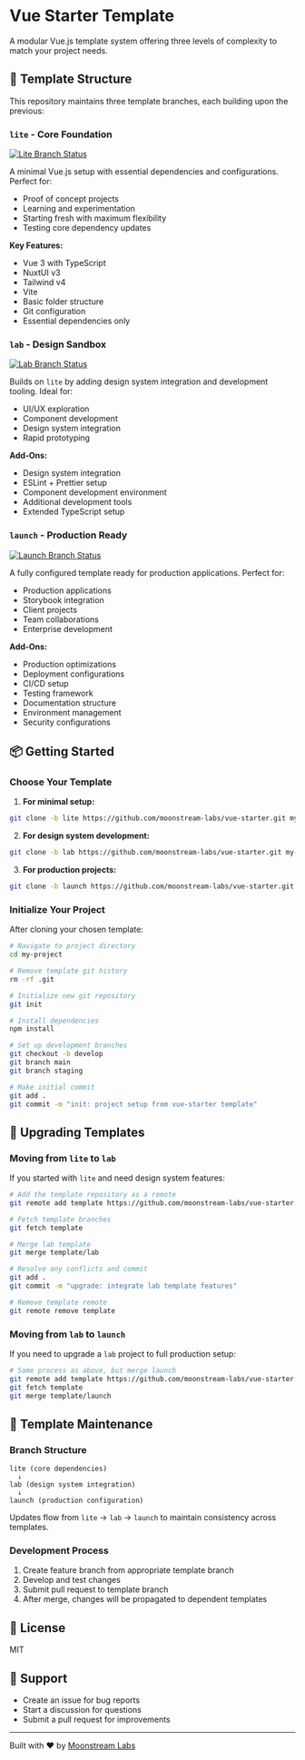 # Vue Starter Template

A modular Vue.js template system offering three levels of complexity to match your project needs.

## 🌱 Template Structure

This repository maintains three template branches, each building upon the previous:

### `lite` - Core Foundation

[![Lite Branch Status](https://img.shields.io/badge/status-maintained-brightgreen)]()

A minimal Vue.js setup with essential dependencies and configurations. Perfect for:

- Proof of concept projects
- Learning and experimentation
- Starting fresh with maximum flexibility
- Testing core dependency updates

**Key Features:**

- Vue 3 with TypeScript
- NuxtUI v3
- Tailwind v4
- Vite
- Basic folder structure
- Git configuration
- Essential dependencies only

### `lab` - Design Sandbox

[![Lab Branch Status](https://img.shields.io/badge/status-maintained-brightgreen)]()

Builds on `lite` by adding design system integration and development tooling. Ideal for:

- UI/UX exploration
- Component development
- Design system integration
- Rapid prototyping

**Add-Ons:**

- Design system integration
- ESLint + Prettier setup
- Component development environment
- Additional development tools
- Extended TypeScript setup

### `launch` - Production Ready

[![Launch Branch Status](https://img.shields.io/badge/status-maintained-brightgreen)]()

A fully configured template ready for production applications. Perfect for:

- Production applications
- Storybook integration
- Client projects
- Team collaborations
- Enterprise development

**Add-Ons:**

- Production optimizations
- Deployment configurations
- CI/CD setup
- Testing framework
- Documentation structure
- Environment management
- Security configurations

## 📦 Getting Started

### Choose Your Template

1. **For minimal setup:**

```bash
git clone -b lite https://github.com/moonstream-labs/vue-starter.git my-project
```

2. **For design system development:**

```bash
git clone -b lab https://github.com/moonstream-labs/vue-starter.git my-project
```

3. **For production projects:**

```bash
git clone -b launch https://github.com/moonstream-labs/vue-starter.git my-project
```

### Initialize Your Project

After cloning your chosen template:

```bash
# Navigate to project directory
cd my-project

# Remove template git history
rm -rf .git

# Initialize new git repository
git init

# Install dependencies
npm install

# Set up development branches
git checkout -b develop
git branch main
git branch staging

# Make initial commit
git add .
git commit -m "init: project setup from vue-starter template"
```

## 🔄 Upgrading Templates

### Moving from `lite` to `lab`

If you started with `lite` and need design system features:

```bash
# Add the template repository as a remote
git remote add template https://github.com/moonstream-labs/vue-starter.git

# Fetch template branches
git fetch template

# Merge lab template
git merge template/lab

# Resolve any conflicts and commit
git add .
git commit -m "upgrade: integrate lab template features"

# Remove template remote
git remote remove template
```

### Moving from `lab` to `launch`

If you need to upgrade a `lab` project to full production setup:

```bash
# Same process as above, but merge launch
git remote add template https://github.com/moonstream-labs/vue-starter.git
git fetch template
git merge template/launch
```

## 📝 Template Maintenance

### Branch Structure

```
lite (core dependencies)
  ↓
lab (design system integration)
  ↓
launch (production configuration)
```

Updates flow from `lite` → `lab` → `launch` to maintain consistency across templates.

### Development Process

1. Create feature branch from appropriate template branch
2. Develop and test changes
3. Submit pull request to template branch
4. After merge, changes will be propagated to dependent templates

## 📜 License

MIT

## 💬 Support

- Create an issue for bug reports
- Start a discussion for questions
- Submit a pull request for improvements

---
Built with ❤️ by [Moonstream Labs](https://github.com/moonstream-labs)
